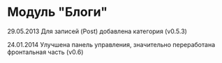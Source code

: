 Модуль "Блоги"
==============

29.05.2013 Для записей (Post) добавлена категория (v0.5.3)

24.01.2014 Улучшена панель управления, значительно переработана фронтальная часть (v0.6)